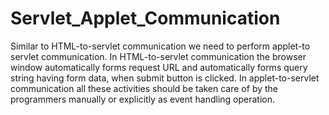 # Servlet_Applet_Communication
Similar to HTML-to-servlet communication we need to perform applet-to servlet communication. In HTML-to-servlet communication the browser window automatically forms request URL and automatically forms query string having form data, when submit button is clicked. In applet-to-servlet communication all these activities should be taken care of by the programmers manually or explicitly as event handling operation.
